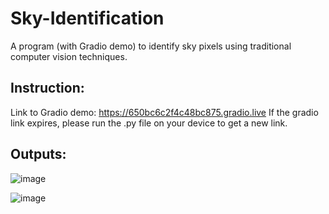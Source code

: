 # Sky-Identification
A program (with Gradio demo) to identify sky pixels using traditional computer vision techniques. 

## Instruction: 
Link to Gradio demo: https://650bc6c2f4c48bc875.gradio.live
If the gradio link expires, please run the .py file on your device to get a new link.

## Outputs:

![image](https://github.com/hannah-taylorr/Sky-Identification/assets/103072001/a079ccde-4b92-4a74-935b-61a4eaee4d20)

![image](https://github.com/hannah-taylorr/Sky-Identification/assets/103072001/e6961fb1-ec02-4048-ae4d-502ddc27d15f)
